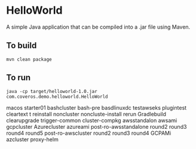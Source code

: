 HelloWorld
==========

A simple Java application that can be compiled into a .jar file using Maven.

To build
--------
    mvn clean package

To run
------
    java -cp target/helloworld-1.0.jar com.coveros.demo.helloworld.HelloWorld
    
macos
starter01
bashcluster
bash-pre
basdlinuxdc
testawseks
plugintest
cleartext t
reinstall noncluster
noncluste-install
rerun
Gradlebuild
clearupgrade
trigger-common
cluster-compkg
awsstandalon
awsami
gcpcluster
Azurecluster
azureami
post-ro-awsstandalone
round2
round3
round4
round5
post-ro-awscluster
round2
round3
round4
GCPAMi
azcluster
proxy-helm
